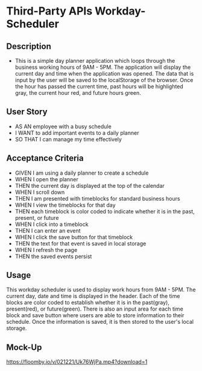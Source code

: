# Third-Party APIs Workday-Scheduler

## Description
   - This is a simple day planner application which loops through the business working hours of 9AM - 5PM. The application will display the current day and time when the application was opened. The data that is input by the user will be saved to the localStorage of the browser. Once the hour has passed the current time, past hours will be highlighted gray, the current hour red, and future hours green.


## User Story

- AS AN employee with a busy schedule
- I WANT to add important events to a daily planner
- SO THAT I can manage my time effectively



## Acceptance Criteria

- GIVEN I am using a daily planner to create a schedule
- WHEN I open the planner
- THEN the current day is displayed at the top of the calendar
- WHEN I scroll down
- THEN I am presented with timeblocks for standard business hours
- WHEN I view the timeblocks for that day
- THEN each timeblock is color coded to indicate whether it is in the past, present, or future
- WHEN I click into a timeblock
- THEN I can enter an event
- WHEN I click the save button for that timeblock
- THEN the text for that event is saved in local storage
- WHEN I refresh the page
- THEN the saved events persist

## Usage
This workday scheduler is used to  display work hours from 9AM - 5PM.
The current day, date and time is displayed in the header.
Each of the time blocks are color coded to establish whether it is in the past(gray), present(red), or future(green).
There is also an input area for each time block and save button where users are able to store information to their schedule.
Once the information is saved, it is then stored to the user's local storage.


## Mock-Up

https://floomby.io/v/021221/Uk76WjPa.mp4?download=1
